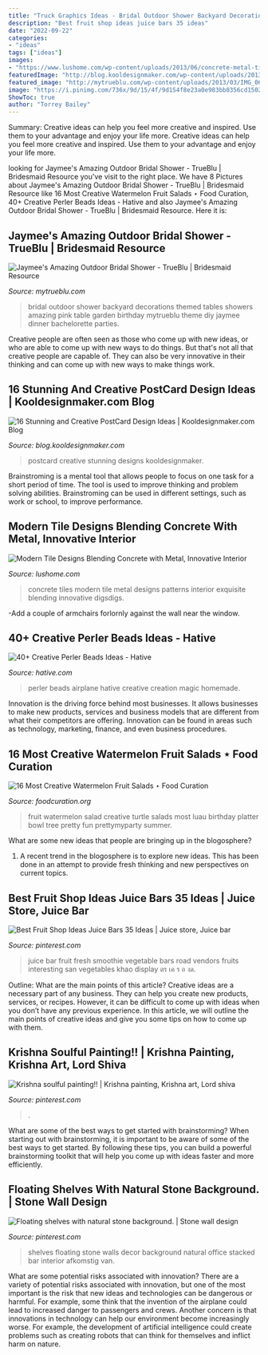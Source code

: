 ```yaml
---
title: "Truck Graphics Ideas - Bridal Outdoor Shower Backyard Decorations Themed Tables Showers Amazing Pink Table Garden Birthday Mytrueblu Theme Diy Jaymee Dinner Bachelorette Parties"
description: "Best fruit shop ideas juice bars 35 ideas"
date: "2022-09-22"
categories:
- "ideas"
tags: ["ideas"]
images:
- "https://www.lushome.com/wp-content/uploads/2013/06/concrete-metal-tiles-modern-tile-designs-9.jpg"
featuredImage: "http://blog.kooldesignmaker.com/wp-content/uploads/2013/03/mmm-back-big.jpg"
featured_image: "http://mytrueblu.com/wp-content/uploads/2013/03/IMG_0665a.jpg"
image: "https://i.pinimg.com/736x/9d/15/4f/9d154f8e23a0e983bb8356cd150283fb.jpg"
ShowToc: true
author: "Torrey Bailey"
---
```



Summary: Creative ideas can help you feel more creative and inspired. Use them to your advantage and enjoy your life more.
Creative ideas can help you feel more creative and inspired. Use them to your advantage and enjoy your life more.

	

		
looking for Jaymee&#039;s Amazing Outdoor Bridal Shower - TrueBlu | Bridesmaid Resource you've visit to the right place. We have 8 Pictures about Jaymee&#039;s Amazing Outdoor Bridal Shower - TrueBlu | Bridesmaid Resource like 16 Most Creative Watermelon Fruit Salads ⋆ Food Curation, 40+ Creative Perler Beads Ideas - Hative and also Jaymee&#039;s Amazing Outdoor Bridal Shower - TrueBlu | Bridesmaid Resource. Here it is:
		
    
## Jaymee&#039;s Amazing Outdoor Bridal Shower - TrueBlu | Bridesmaid Resource

<img loading=lazy src="http://mytrueblu.com/wp-content/uploads/2013/03/IMG_0665a.jpg" onerror="this.onerror=null;this.src='https://tse4.mm.bing.net/th?id=OIP.1WdKmiK8zcDr9F0PeIiZnwHaLH&amp;pid=15.1';" alt="Jaymee&#039;s Amazing Outdoor Bridal Shower - TrueBlu | Bridesmaid Resource">

_Source: mytrueblu.com_

>bridal outdoor shower backyard decorations themed tables showers amazing pink table garden birthday mytrueblu theme diy jaymee dinner bachelorette parties. 

	

Creative people are often seen as those who come up with new ideas, or who are able to come up with new ways to do things. But that's not all that creative people are capable of. They can also be very innovative in their thinking and can come up with new ways to make things work.

    
## 16 Stunning And Creative PostCard Design Ideas | Kooldesignmaker.com Blog

<img loading=lazy src="http://blog.kooldesignmaker.com/wp-content/uploads/2013/03/mmm-back-big.jpg" onerror="this.onerror=null;this.src='https://tse3.mm.bing.net/th?id=OIP.K6tJBIePckfjd3jPXCRJewHaE7&amp;pid=15.1';" alt="16 Stunning and Creative PostCard Design Ideas | Kooldesignmaker.com Blog">

_Source: blog.kooldesignmaker.com_

>postcard creative stunning designs kooldesignmaker. 

	

Brainstroming is a mental tool that allows people to focus on one task for a short period of time. The tool is used to improve thinking and problem solving abilities. Brainstroming can be used in different settings, such as work or school, to improve performance.

    
## Modern Tile Designs Blending Concrete With Metal, Innovative Interior

<img loading=lazy src="https://www.lushome.com/wp-content/uploads/2013/06/concrete-metal-tiles-modern-tile-designs-9.jpg" onerror="this.onerror=null;this.src='https://tse2.mm.bing.net/th?id=OIP.rzYdxjh_uIQGEj2AmquhtQHaJ3&amp;pid=15.1';" alt="Modern Tile Designs Blending Concrete with Metal, Innovative Interior">

_Source: lushome.com_

>concrete tiles modern tile metal designs patterns interior exquisite blending innovative digsdigs. 

	

-Add a couple of armchairs forlornly against the wall near the window.

    
## 40+ Creative Perler Beads Ideas - Hative

<img loading=lazy src="https://hative.com/wp-content/uploads/2014/04/perler-beads-ideas/25-homemade-airplane.jpg" onerror="this.onerror=null;this.src='https://tse2.mm.bing.net/th?id=OIP.ipjWg-O0MeLcqB7PLlML1wHaFj&amp;pid=15.1';" alt="40+ Creative Perler Beads Ideas - Hative">

_Source: hative.com_

>perler beads airplane hative creative creation magic homemade. 

	

Innovation is the driving force behind most businesses. It allows businesses to make new products, services and business models that are different from what their competitors are offering. Innovation can be found in areas such as technology, marketing, finance, and even business procedures.

    
## 16 Most Creative Watermelon Fruit Salads ⋆ Food Curation

<img loading=lazy src="http://foodcuration.org/wp-content/uploads/2016/07/turtle-fruit-salad.jpg" onerror="this.onerror=null;this.src='https://tse4.mm.bing.net/th?id=OIP.wWkBZgBq2n_G2I5cLhpE_QHaLH&amp;pid=15.1';" alt="16 Most Creative Watermelon Fruit Salads ⋆ Food Curation">

_Source: foodcuration.org_

>fruit watermelon salad creative turtle salads most luau birthday platter bowl tree pretty fun prettymyparty summer. 

	

What are some new ideas that people are bringing up in the blogosphere?
1. A recent trend in the blogosphere is to explore new ideas. This has been done in an attempt to provide fresh thinking and new perspectives on current topics.

    
## Best Fruit Shop Ideas Juice Bars 35 Ideas | Juice Store, Juice Bar

<img loading=lazy src="https://i.pinimg.com/736x/9d/15/4f/9d154f8e23a0e983bb8356cd150283fb.jpg" onerror="this.onerror=null;this.src='https://tse4.mm.bing.net/th?id=OIP.bWbGRJj_52hpzdiYdkRoHAAAAA&amp;pid=15.1';" alt="Best Fruit Shop Ideas Juice Bars 35 Ideas | Juice store, Juice bar">

_Source: pinterest.com_

>juice bar fruit fresh smoothie vegetable bars road vendors fruits interesting san vegetables khao display ตร เค ร อ งด. 

	

Outline: What are the main points of this article?
Creative ideas are a necessary part of any business. They can help you create new products, services, or recipes. However, it can be difficult to come up with ideas when you don’t have any previous experience. In this article, we will outline the main points of creative ideas and give you some tips on how to come up with them.

    
## Krishna Soulful Painting!! | Krishna Painting, Krishna Art, Lord Shiva

<img loading=lazy src="https://i.pinimg.com/736x/08/bc/e0/08bce0fb393a439c0f86ba449b9f5a3c.jpg" onerror="this.onerror=null;this.src='https://tse3.mm.bing.net/th?id=OIP.2HwI4COUd3V5_l5DgLPBvAHaLH&amp;pid=15.1';" alt="Krishna soulful painting!! | Krishna painting, Krishna art, Lord shiva">

_Source: pinterest.com_

>. 

	

What are some of the best ways to get started with brainstorming?
When starting out with brainstorming, it is important to be aware of some of the best ways to get started. By following these tips, you can build a powerful brainstorming toolkit that will help you come up with ideas faster and more efficiently.

    
## Floating Shelves With Natural Stone Background. | Stone Wall Design

<img loading=lazy src="https://i.pinimg.com/736x/6d/f9/20/6df920a94470a8e292bfb53740f40b98.jpg" onerror="this.onerror=null;this.src='https://tse3.mm.bing.net/th?id=OIP.PQ40Meua0rBIm2z4vxEUbgHaNU&amp;pid=15.1';" alt="Floating shelves with natural stone background. | Stone wall design">

_Source: pinterest.com_

>shelves floating stone walls decor background natural office stacked bar interior afkomstig van. 

	

What are some potential risks associated with innovation?
There are a variety of potential risks associated with innovation, but one of the most important is the risk that new ideas and technologies can be dangerous or harmful. For example, some think that the invention of the airplane could lead to increased danger to passengers and crews. Another concern is that innovations in technology can help our environment become increasingly worse. For example, the development of artificial intelligence could create problems such as creating robots that can think for themselves and inflict harm on nature.

